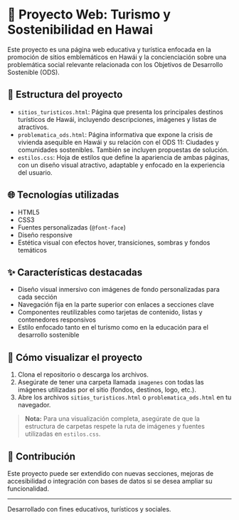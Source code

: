 # 🌺 Proyecto Web: Turismo y Sostenibilidad en Hawai

Este proyecto es una página web educativa y turística enfocada en la promoción de sitios emblemáticos en Hawái y la concienciación sobre una problemática social relevante relacionada con los Objetivos de Desarrollo Sostenible (ODS).

## 📁 Estructura del proyecto

- `sitios_turisticos.html`: Página que presenta los principales destinos turísticos de Hawái, incluyendo descripciones, imágenes y listas de atractivos.
- `problematica_ods.html`: Página informativa que expone la crisis de vivienda asequible en Hawái y su relación con el ODS 11: Ciudades y comunidades sostenibles. También se incluyen propuestas de solución.
- `estilos.css`: Hoja de estilos que define la apariencia de ambas páginas, con un diseño visual atractivo, adaptable y enfocado en la experiencia del usuario.

## 🌐 Tecnologías utilizadas

- HTML5
- CSS3
- Fuentes personalizadas (`@font-face`)
- Diseño responsive
- Estética visual con efectos hover, transiciones, sombras y fondos temáticos

## ✨ Características destacadas

- Diseño visual inmersivo con imágenes de fondo personalizadas para cada sección
- Navegación fija en la parte superior con enlaces a secciones clave
- Componentes reutilizables como tarjetas de contenido, listas y contenedores responsivos
- Estilo enfocado tanto en el turismo como en la educación para el desarrollo sostenible

## 🚀 Cómo visualizar el proyecto

1. Clona el repositorio o descarga los archivos.
2. Asegúrate de tener una carpeta llamada `imagenes` con todas las imágenes utilizadas por el sitio (fondos, destinos, logo, etc.).
3. Abre los archivos `sitios_turisticos.html` o `problematica_ods.html` en tu navegador.

> **Nota:** Para una visualización completa, asegúrate de que la estructura de carpetas respete la ruta de imágenes y fuentes utilizadas en `estilos.css`.

## 🌱 Contribución

Este proyecto puede ser extendido con nuevas secciones, mejoras de accesibilidad o integración con bases de datos si se desea ampliar su funcionalidad.

---

Desarrollado con fines educativos, turísticos y sociales.
